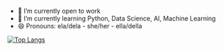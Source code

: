 - 🔭 I’m currently open to work
- 🌱 I’m currently learning Python, Data Science, AI, Machine Learning
- 😄 Pronouns: ela/dela - she/her - ella/della

[![Top Langs](https://github-readme-stats.vercel.app/api/top-langs/?username=gabrielamagalhaes&layout=compact&theme=tokyonight&show_icons=true)](https://github.com/anuraghazra/github-readme-stats)

